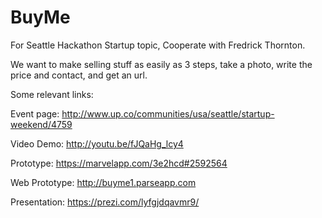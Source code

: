 # BuyMe
For Seattle Hackathon Startup topic,
Cooperate with Fredrick Thornton.

We want to make selling stuff as easily as 3 steps, 
take a photo, write the price and contact, and get an url.

Some relevant links:

Event page: http://www.up.co/communities/usa/seattle/startup-weekend/4759

Video Demo: http://youtu.be/fJQaHg_lcy4

Prototype: https://marvelapp.com/3e2hcd#2592564

Web Prototype: http://buyme1.parseapp.com

Presentation: https://prezi.com/lyfgjdqavmr9/


